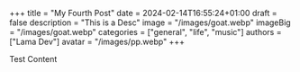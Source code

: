 +++
title = "My Fourth Post"
date = 2024-02-14T16:55:24+01:00
draft = false
description = "This is a Desc"
image = "/images/goat.webp"
imageBig = "/images/goat.webp"
categories = ["general", "life", "music"]
authors = ["Lama Dev"]
avatar = "/images/pp.webp"
+++

Test Content
